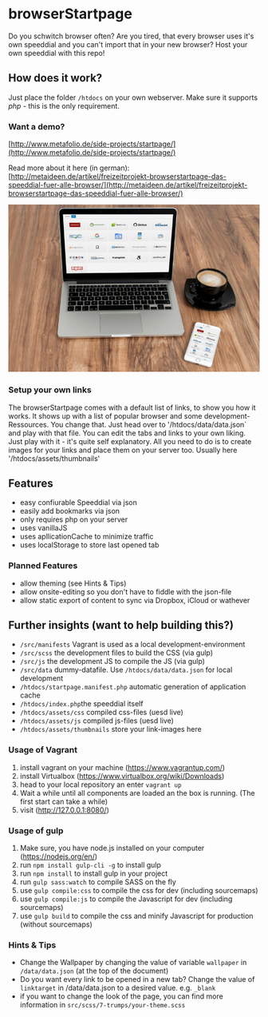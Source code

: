 # browserStartpage
Do you schwitch browser often? Are you tired, that every browser uses it's own speeddial and you can't import that in your new browser?
Host your own speeddial with this repo!

## How does it work?
Just place the folder `/htdocs` on your own webserver. Make sure it supports *php* - this is the only requirement.

### Want a demo?
[http://www.metafolio.de/side-projects/startpage/](http://www.metafolio.de/side-projects/startpage/)

Read more about it here (in german): [http://metaideen.de/artikel/freizeitprojekt-browserstartpage-das-speeddial-fuer-alle-browser/](http://metaideen.de/artikel/freizeitprojekt-browserstartpage-das-speeddial-fuer-alle-browser/)

![Screenshot](/.screenshots/startpage-macbook-iphone.jpg)

### Setup your own links
The browserStartpage comes with a default list of links, to show you how it works. It shows up with a list of popular browser and some development-Ressources. You change that. Just head over to '/htdocs/data/data.json` and play with that file. You can edit the tabs and links to your own liking. Just play with it - it's quite self explanatory. All you need to do is to create images for your links and place them on your server too. Usually here '/htdocs/assets/thumbnails'

## Features
- easy confiurable Speeddial via json
- easily add bookmarks via json
- only requires php on your server
- uses vanillaJS
- uses apllicationCache to minimize traffic
- uses localStorage to store last opened tab

### Planned Features
- allow theming (see Hints & Tips)
- allow onsite-editing so you don't have to fiddle with the json-file
- allow static export of content to sync via Dropbox, iCloud or wathever

## Further insights (want to help building this?)
- `/src/manifests` Vagrant is used as a local development-environment
- `/src/scss` the development files to build the CSS (via gulp)
- `/src/js` the development JS to compile the JS (via gulp)
- `/src/data` dummy-datafile. Use `/htdocs/data/data.json` for local development
- `/htdocs/startpage.manifest.php` automatic generation of application cache
- `/htdocs/index.php`the speeddial itself
- `/htdocs/assets/css` compiled css-files (uesd live)
- `/htdocs/assets/js` compiled js-files (uesd live)
- `/htdocs/assets/thumbnails` store your link-images here

### Usage of Vagrant
1. install vagrant on your machine (https://www.vagrantup.com/)
2. install Virtualbox (https://www.virtualbox.org/wiki/Downloads)
3. head to your local repository an enter `vagrant up`
4. Wait a while until all components are loaded an the box is running. (The first start can take a while)
5. visit (http://127.0.0.1:8080/)

### Usage of gulp
1. Make sure, you have node.js installed on your computer (https://nodejs.org/en/)
2. run `npm install gulp-cli -g` to install gulp
3. run `npm install` to install gulp in your project
4. run `gulp sass:watch` to compile SASS on the fly
5. use `gulp compile:css` to compile the css for dev (including sourcemaps)
6. use `gulp compile:js` to compile the Javascript for dev (including sourcemaps)
7. use `gulp build` to compile the css and minify Javascript for production (without sourcemaps)

### Hints & Tips
- Change the Wallpaper by changing the value of variable `wallpaper` in `/data/data.json` (at the top of the document)
- Do you want every link to be opened in a new tab? Change the value of `linktarget` in /data/data.json to a desired value. e.g. `_blank`
- if you want to change the look of the page, you can find more information in `src/scss/7-trumps/your-theme.scss`
